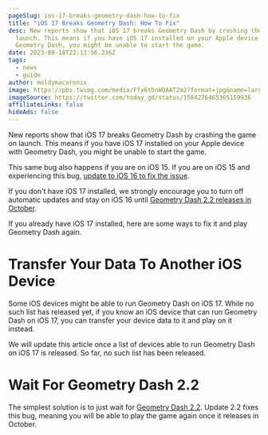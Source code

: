 ```yaml
---
pageSlug: ios-17-breaks-geometry-dash-how-to-fix
title: "iOS 17 Breaks Geometry Dash: How To Fix"
desc: New reports show that iOS 17 breaks Geometry Dash by crashing the game on
  launch. This means if you have iOS 17 installed on your Apple device with
  Geometry Dash, you might be unable to start the game.
date: 2023-09-18T22:13:56.236Z
tags:
  - news
  - guide
author: moldymacaronix
image: https://pbs.twimg.com/media/Ffx6tbnWQAAT2m2?format=jpg&name=large
imageSource: https://twitter.com/today_gd/status/1584276465365159936
affiliateLinks: false
hideAds: false
---
```

New reports show that iOS 17 breaks Geometry Dash by crashing the game on launch. This means if you have iOS 17 installed on your Apple device with Geometry Dash, you might be unable to start the game.

This same bug also happens if you are on iOS 15. If you are on iOS 15 and experiencing this bug, [update to iOS 16 to fix the issue](/posts/geometry-dash-how-to-fix-ios-crash-bug/).

If you don't have iOS 17 installed, we strongly encourage you to turn off automatic updates and stay on iOS 16 until [Geometry Dash 2.2 releases in October](/posts/final-geometry-dash-2-2-release-date-confirmed-by-robtop/).

If you already have iOS 17 installed, here are some ways to fix it and play Geometry Dash again.

# Transfer Your Data To Another iOS Device

Some iOS devices might be able to run Geometry Dash on iOS 17. While no such list has released yet, if you know an iOS device that can run Geometry Dash on iOS 17, you can transfer your device data to it and play on it instead.

We will update this article once a list of devices able to run Geometry Dash on iOS 17 is released. So far, no such list has been released.

# Wait For Geometry Dash 2.2

The simplest solution is to just wait for [Geometry Dash 2.2](/categories/2.2/). Update 2.2 fixes this bug, meaning you will be able to play the game again once it releases in October.